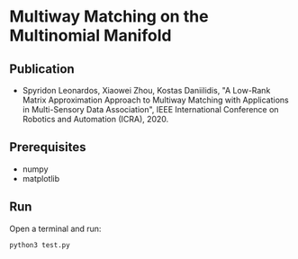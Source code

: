 # Multiway Matching on the Multinomial Manifold

## Publication

* Spyridon Leonardos, Xiaowei Zhou, Kostas Daniilidis, "A Low-Rank Matrix Approximation Approach to Multiway Matching
with Applications in Multi-Sensory Data Association", IEEE International Conference on Robotics and Automation (ICRA), 2020.

## Prerequisites
* numpy
* matplotlib

## Run
Open a terminal and run:
```bash
python3 test.py
```
